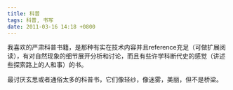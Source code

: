```yaml
---
title: 科普
tags: 科普, 书写
date: 2011-03-16 14:18 +0800
---
```



我喜欢的严肃科普书籍，是那种有实在技术内容并且reference充足（可做扩展阅读），有对自然现象的细节展开分析和讨论，而且有些许学科断代史的感觉（讲述些探索路上的人和事）的书。

最讨厌玄思或者通俗太多的科普书，它们像轻纱，像迷雾，美丽，但不是桥梁。

